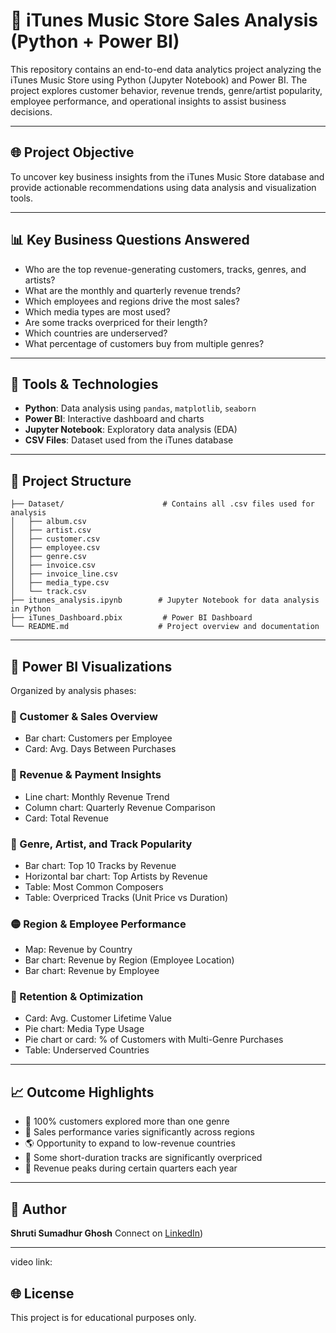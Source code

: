 # 🎿 iTunes Music Store Sales Analysis (Python + Power BI)

This repository contains an end-to-end data analytics project analyzing the iTunes Music Store using Python (Jupyter Notebook) and Power BI. The project explores customer behavior, revenue trends, genre/artist popularity, employee performance, and operational insights to assist business decisions.

---

## 🌐 Project Objective

To uncover key business insights from the iTunes Music Store database and provide actionable recommendations using data analysis and visualization tools.

---

## 📊 Key Business Questions Answered

* Who are the top revenue-generating customers, tracks, genres, and artists?
* What are the monthly and quarterly revenue trends?
* Which employees and regions drive the most sales?
* Which media types are most used?
* Are some tracks overpriced for their length?
* Which countries are underserved?
* What percentage of customers buy from multiple genres?

---

## 🔧 Tools & Technologies

* **Python**: Data analysis using `pandas`, `matplotlib`, `seaborn`
* **Power BI**: Interactive dashboard and charts
* **Jupyter Notebook**: Exploratory data analysis (EDA)
* **CSV Files**: Dataset used from the iTunes database

---

## 📂 Project Structure

```
├── Dataset/                      # Contains all .csv files used for analysis
│   ├── album.csv
│   ├── artist.csv
│   ├── customer.csv
│   ├── employee.csv
│   ├── genre.csv
│   ├── invoice.csv
│   ├── invoice_line.csv
│   ├── media_type.csv
│   └── track.csv
├── itunes_analysis.ipynb        # Jupyter Notebook for data analysis in Python
├── iTunes_Dashboard.pbix         # Power BI Dashboard
└── README.md                    # Project overview and documentation
```

---

## 🎯 Power BI Visualizations

Organized by analysis phases:

### 🔶 Customer & Sales Overview

* Bar chart: Customers per Employee
* Card: Avg. Days Between Purchases

### 🔷 Revenue & Payment Insights

* Line chart: Monthly Revenue Trend
* Column chart: Quarterly Revenue Comparison
* Card: Total Revenue

### 🌿 Genre, Artist, and Track Popularity

* Bar chart: Top 10 Tracks by Revenue
* Horizontal bar chart: Top Artists by Revenue
* Table: Most Common Composers
* Table: Overpriced Tracks (Unit Price vs Duration)

### 🟡 Region & Employee Performance

* Map: Revenue by Country
* Bar chart: Revenue by Region (Employee Location)
* Bar chart: Revenue by Employee

### 🔵 Retention & Optimization

* Card: Avg. Customer Lifetime Value
* Pie chart: Media Type Usage
* Pie chart or card: % of Customers with Multi-Genre Purchases
* Table: Underserved Countries

---

## 📈 Outcome Highlights

* 🚀 100% customers explored more than one genre
* 👥 Sales performance varies significantly across regions
* 🌎 Opportunity to expand to low-revenue countries
* 🎵 Some short-duration tracks are significantly overpriced
* 📅 Revenue peaks during certain quarters each year

---

## 📝 Author

**Shruti Sumadhur Ghosh**
Connect on [LinkedIn](https://www.linkedin.com/in/shruti-sumadhur-ghosh-61306855/))

---
video link: 
## 🌐 License

This project is for educational purposes only.
